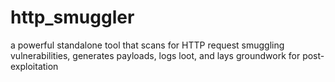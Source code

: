 # http_smuggler
a powerful standalone tool that scans for HTTP request smuggling vulnerabilities, generates payloads, logs loot, and lays groundwork for post-exploitation
